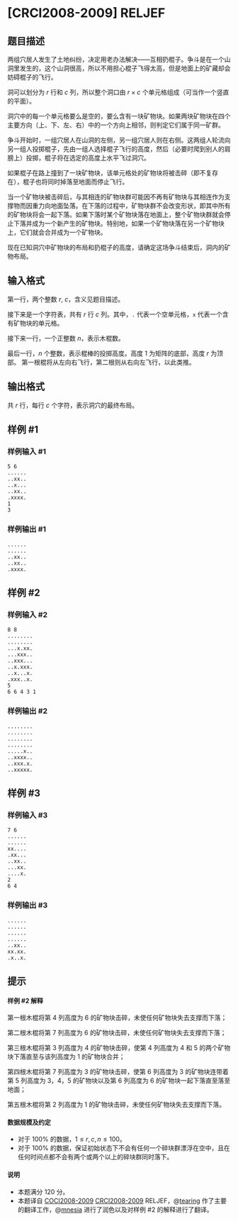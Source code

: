 # [CRCI2008-2009] RELJEF

## 题目描述

两组穴居人发生了土地纠纷，决定用老办法解决——互相扔棍子。争斗是在一个山洞里发生的，这个山洞很高，所以不用担心棍子飞得太高，但是地面上的矿藏却会妨碍棍子的飞行。

洞可以划分为 $r$ 行和 $c$ 列，所以整个洞口由 $r \times c$ 个单元格组成（可当作一个竖直的平面）。

洞穴中的每一个单元格要么是空的，要么含有一块矿物块。如果两块矿物块在四个主要方向（上、下、左、右）中的一个方向上相邻，则判定它们属于同一矿群。

争斗开始时，一组穴居人在山洞的左侧，另一组穴居人则在右侧。这两组人轮流向另一组人投掷棍子，先由一组人选择棍子飞行的高度，然后（必要时爬到别人的肩膀上）投掷，棍子将在选定的高度上水平飞过洞穴。

如果棍子在路上撞到了一块矿物块，该单元格处的矿物块将被击碎（即不复存在），棍子也将同时掉落至地面而停止飞行。

当一个矿物块被击碎后，与其相连的矿物块群可能因不再有矿物块与其相连作为支撑物而因重力向地面坠落。在下落的过程中，矿物块群不会改变形状，即其中所有的矿物块将会一起下落。如果下落时某个矿物块落在地面上，整个矿物块群就会停止下落并成为一个新产生的矿物块。特别地，如果一个矿物块落在另一个矿物块上，它们就会合并成为一个矿物块。

现在已知洞穴中矿物块的布局和扔棍子的高度，请确定这场争斗结束后，洞内的矿物布局。

## 输入格式

第一行，两个整数 $r$, $c$，含义见题目描述。

接下来是一个字符表，共有 $r$ 行 $c$ 列。其中，`.` 代表一个空单元格，`x` 代表一个含有矿物块的单元格。

接下来一行，一个正整数 $n$，表示木棍数。

最后一行，$n$ 个整数，表示棍棒的投掷高度。高度 $1$ 为矩阵的底部，高度 $r$ 为顶部。 第一根棍将从左向右飞行，第二根则从右向左飞行，以此类推。

## 输出格式

共 $r$ 行，每行 $c$ 个字符，表示洞穴的最终布局。

## 样例 #1

### 样例输入 #1
```
5 6
......
..xx..
..x...
..xx..
.xxxx.
1
3
```

### 样例输出 #1

```
......
......
..xx..
..xx..
.xxxx.
```

## 样例 #2

### 样例输入 #2
```
8 8
........
........
...x.xx.
...xxx..
..xxx...
..x.xxx.
..x...x.
.xxx..x.
5
6 6 4 3 1
```

### 样例输出 #2

```
........
........
........
........
.....x..
..xxxx..
..xxx.x.
..xxxxx.
```

## 样例 #3

### 样例输入 #3
```
7 6
......
......
xx....
.xx...
..xx..
...xx.
....x.
2
6 4
```

### 样例输出 #3

```
......
......
......
......
..xx..
xx.xx.
.x..x.
```

## 提示

#### 样例 #2 解释
第一根木棍将第 $4$ 列高度为 $6$ 的矿物块击碎，未使任何矿物块失去支撑而下落；

第二根木棍将第 $7$ 列高度为 $6$ 的矿物块击碎，未使任何矿物块失去支撑而下落；

第三根木棍将第 $3$ 列高度为 $4$ 的矿物块击碎，使第 $4$ 列高度为 $4$ 和 $5$ 的两个矿物块下落直至与该列高度为 $1$ 的矿物块合并；

第四根木棍将第 $7$ 列高度为 $3$ 的矿物块击碎，使第 $6$ 列高度为 $3$ 的矿物块连带着第 $5$ 列高度为 $3$，$4$，$5$ 的矿物块以及第 $6$ 列高度为 $6$ 的矿物块一起下落直至落至地面；

第五根木棍将第 $2$ 列高度为 $1$ 的矿物块击碎，未使任何矿物块失去支撑而下落。

#### 数据规模及约定
- 对于 $100\%$ 的数据，$1\le r,c,n \le 100$。
- 对于 $100\%$ 的数据，保证初始状态下不会有任何一个碎块群漂浮在空中，且在任何时间点都不会有两个或两个以上的碎块群同时落下。
#### 说明
- 本题满分 $120$ 分。
- 本题译自 [COCI2008-2009](https://hsin.hr/coci/archive/2008_2009/) [CRCI2008-2009](https://hsin.hr/coci/archive/2008_2009/regional_tasks.pdf) RELJEF，@[tearing](https://www.luogu.com.cn/user/219791) 作了主要的翻译工作，@[mnesia](https://www.luogu.com.cn/user/115711) 进行了润色以及对样例 #2 的解释进行了翻译。
